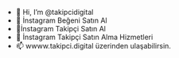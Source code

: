- 👋 Hi, I’m @takipcidigital
- 👀 İnstagram Beğeni Satın Al
- 🌱İnstagram Takipçi Satın Al
- 💞️ İnstagram Takipçi Satın Alma Hizmetleri
- 📫 wwww.takipci.digital üzerinden ulaşabilirsin.

<!---
takipcidigital/takipcidigital is a ✨ special ✨ repository because its `README.md` (this file) appears on your GitHub profile.
You can click the Preview link to take a look at your changes.
--->

